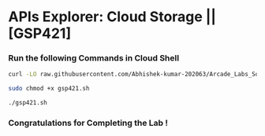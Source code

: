 # APIs Explorer: Cloud Storage || [GSP421]

### Run the following Commands in Cloud Shell

```bash
curl -LO raw.githubusercontent.com/Abhishek-kumar-202063/Arcade_Labs_Solutions/main/APIs%20Explorer%20Cloud%20Storage/gsp421.sh

sudo chmod +x gsp421.sh

./gsp421.sh
```

### Congratulations for Completing the Lab !

